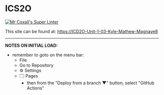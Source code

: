 # ICS2O

[![Mr Coxall's Super Linter](https://github.com/ICD2O-Unit-1-03-Kyle-Mathew-Magnaye8/workflows/Mr%20Coxall's%20Super%20Linter/badge.svg)](https://mths-icd2o-1-2024.github.io/ICD2O-Unit-1-03-Kyle-Mathew-Magnaye8//actions)


This site can be found at: [https://ICD2O-Unit-1-03-Kyle-Mathew-Magnaye8](https://ICD2O-Unit-1-03-Kyle-Mathew-Magnaye8)

---

**NOTES ON INITIAL LOAD:**
- remember to goto on the menu bar:
  - File
  - Go to Repository
  - ⚙ Settings
  - 🗔 Pages
    - then from the "Deploy from a branch ▼" button, select "GitHub Actions"
